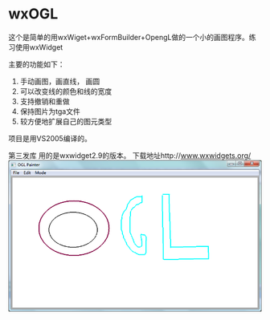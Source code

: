 wxOGL
===
这个是简单的用wxWiget+wxFormBuilder+OpengL做的一个小的画图程序。练习使用wxWidget

主要的功能如下：
1. 手动画图，画直线， 画圆
2. 可以改变线的颜色和线的宽度
3. 支持撤销和重做
4. 保持图片为tga文件
5. 较方便地扩展自己的图元类型

项目是用VS2005编译的。

第三发库
用的是wxwidget2.9的版本。
下载地址http://www.wxwidgets.org/
![demo.png](./demo.png)